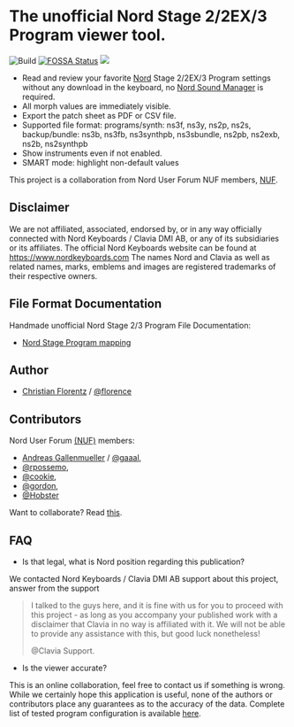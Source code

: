 # The unofficial Nord Stage 2/2EX/3 Program viewer tool.


![Build](https://github.com/Chris55/ns3-program-viewer/workflows/Deploy%20static%20content%20to%20Pages/badge.svg)
[![FOSSA Status](https://app.fossa.com/api/projects/git%2Bgithub.com%2FChris55%2Fns3-program-viewer.svg?type=shield)](https://app.fossa.com/projects/git%2Bgithub.com%2FChris55%2Fns3-program-viewer?ref=badge_shield)
![](https://img.shields.io/badge/Coverage-91%25-83A603.svg?prefix=$coverage$)

- Read and review your favorite [Nord](https://www.nordkeyboards.com) Stage 2/2EX/3 Program settings without any download in the keyboard, no [Nord Sound Manager](https://www.nordkeyboards.com/software-tools/nord-sound-manager) is required.
- All morph values are immediately visible.
- Export the patch sheet as PDF or CSV file.
- Supported file format:
  programs/synth: ns3f, ns3y, ns2p, ns2s,
  backup/bundle: ns3b, ns3fb, ns3synthpb, ns3sbundle, ns2pb, ns2exb, ns2b, ns2synthpb
- Show instruments even if not enabled.
- SMART mode: highlight non-default values

This project is a collaboration from Nord User Forum NUF members, [NUF](https://www.norduserforum.com/nord-stage-forum-f3/ns3-program-viewer-t19939.html).

## Disclaimer
We are not affiliated, associated, endorsed by, or in any way officially connected with Nord Keyboards / Clavia DMI AB, or any of its subsidiaries or its affiliates.
The official Nord Keyboards website can be found at https://www.nordkeyboards.com
The names Nord and Clavia as well as related names, marks, emblems and images are registered trademarks of their respective owners.


## File Format Documentation
Handmade unofficial Nord Stage 2/3 Program File Documentation:
- [Nord Stage Program mapping](https://chris55.github.io/nord-documentation/)

## Author
- [Christian Florentz](https://www.linkedin.com/in/christian-florentz-b2530575/) / [@florence](https://www.norduserforum.com/member26720.html)

## Contributors

Nord User Forum [(NUF)](https://www.norduserforum.com/nord-stage-forum-f3/ns3-program-viewer-t19939.html) members:

- [Andreas Gallenmueller](https://www.linkedin.com/in/andreas-gallenmueller-0b09721/) / [@gaaal](https://www.norduserforum.com/member17851.html),
- [@rpossemo](https://www.norduserforum.com/member29445.html),
- [@cookie](https://www.norduserforum.com/member2298.html),
- [@gordon](https://www.norduserforum.com/member9895.html),
- [@Hobster](https://www.norduserforum.com/member15701.html)

Want to collaborate? Read [this](./docs/readme.md).


## FAQ

- Is that legal, what is Nord position regarding this publication?

We contacted Nord Keyboards / Clavia DMI AB support about this project, answer from the support

> I talked to the guys here, and it is fine with us for you to proceed with this project - as long as you accompany your published work with a disclaimer that Clavia in no way is affiliated with it. We will not be able to provide any assistance with this, but good luck nonetheless!
>
> @Clavia Support.

- Is the viewer accurate?

This is an online collaboration, feel free to contact us if something is wrong. While we certainly hope this application is useful, none of the authors or contributors place any guarantees as to the accuracy of the data.
Complete list of tested program configuration is available [here](./test/test-result.md).
